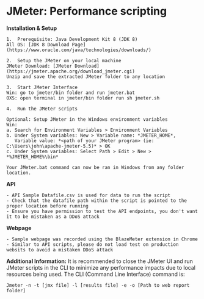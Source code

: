 # JMeter: Performance scripting

**Installation & Setup**
```
1.	Prerequisite: Java Development Kit 8 (JDK 8)
All OS: [JDK 8 Download Page](https://www.oracle.com/java/technologies/downloads/)

2.	Setup the JMeter on your local machine
JMeter Download: [JMeter Download](https://jmeter.apache.org/download_jmeter.cgi)
Unzip and save the extracted JMeter folder to any location

3.	Start JMeter Interface
Win: go to jmeter/bin folder and run jmeter.bat
OXS: open terminal in jmeter/bin folder run sh jmeter.sh

4.	Run the JMeter scripts

Optional: Setup JMeter in the Windows environment variables
Win: 
a. Search for Environment Variables > Environment Variables
b. Under System variables: New > Variable name: *JMETER_HOME*, 
   Variable value: *<path of your JMeter program> (ie: C:\Users\john\apache-jmeter-5.5)* > OK
c. Under System variables: Select Path > Edit > New > *%JMETER_HOME%\bin*

Your JMeter.bat command can now be ran in Windows from any folder location.
```

**API**
```
- API Sample Datafile.csv is used for data to run the script
- Check that the datafile path within the script is pointed to the proper location before running
- Ensure you have permission to test the API endpoints, you don't want it to be mistaken as a DDoS attack
```

**Webpage**
```
- Sample webpage was recorded using the BlazeMeter extension in Chrome
- Similar to API scripts, please do not load test on production websits to avoid a mistaken DDoS attack
```

**Additional Information:**
It is recommended to close the JMeter UI and run JMeter scripts in the CLI to minimize any performance impacts due to local resources being used.
The CLI (Command Line Interface) command is:

`Jmeter -n -t [jmx file] -l [results file] -e -o [Path to web report folder]`
